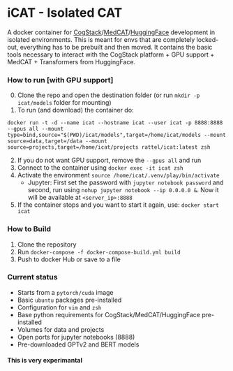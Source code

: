 # iCAT - Isolated CAT

A docker container for [CogStack](https://cogstack.org/)/[MedCAT](https://github.com/CogStack/MedCAT)/[HuggingFace](https://huggingface.co/) development in isolated environments. This is meant for envs that are completely locked-out, everything has to be prebuilt and then moved. It contains the basic tools necessary to interact with the CogStack platform + GPU support + MedCAT + Transformers from HuggingFace.


### How to run [with GPU support]
0. Clone the repo and open the destination folder (or run `mkdir -p icat/models` folder for mounting)
1. To run (and download) the container do: 
```
docker run -t -d --name icat --hostname icat --user icat -p 8888:8888 --gpus all --mount type=bind,source="$(PWD)/icat/models",target=/home/icat/models --mount source=data,target=/data --mount source=projects,target=/home/icat/projects rattel/icat:latest zsh
```
2. If you do not want GPU support, remove the `--gpus all` and run
3. Connect to the container using `docker exec -it icat zsh`
4. Activate the environment `source /home/icat/.venv/play/bin/activate`
    * Jupyter: First set the password with `jupyter notebook password` and second, run using `nohup jupyter notebook --ip 0.0.0.0 &`. Now it will be available at `<server_ip>:8888`
5. If the container stops and you want to start it again, use: `docker start icat`


### How to Build 

1. Clone the repository
2. Run `docker-compose -f docker-compose-build.yml build`
3. Push to docker Hub or save to a file


### Current status

* Starts from a `pytorch/cuda` image
* Basic `ubuntu` packages pre-installed
* Configuration for `vim` and `zsh`
* Base python requirements for CogStack/MedCAT/HuggingFace pre-installed
* Volumes for data and projects
* Open ports for jupyter notebooks (8888)
* Pre-downloaded GPTv2 and BERT models


#### This is very experimantal

